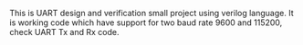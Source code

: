 This is UART design and verification small project using verilog language.
It is working code which have support for two baud rate 9600 and 115200, check UART Tx and Rx code.
